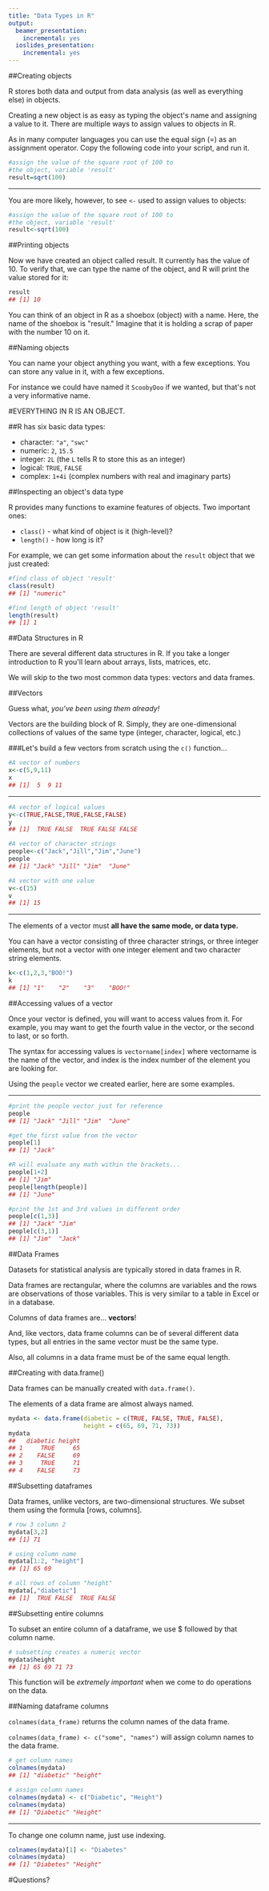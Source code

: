 ```yaml
---
title: "Data Types in R"
output:
  beamer_presentation:
    incremental: yes
  ioslides_presentation:
    incremental: yes
---
```


##Creating objects

R stores both data and output from data analysis (as well as everything else) in objects.

Creating a new object is as easy as typing the object's name and assigning a value to it. There are multiple ways to assign values to objects in R. 

As in many computer languages you can use the equal sign (=) as an assignment operator. Copy the following code into your script, and run it.


```r
#assign the value of the square root of 100 to 
#the object, variable 'result'
result=sqrt(100)
```

----

You are more likely, however, to see `<-` used to assign values to objects:


```r
#assign the value of the square root of 100 to
#the object, variable 'result'
result<-sqrt(100)
```

##Printing objects

Now we have created an object called result. It currently has the value of 10. To verify that, we can type the name of the object, and R will print the value stored for it:


```r
result
## [1] 10
```

You can think of an object in R as a shoebox (object) with a name. Here, the name of the shoebox is "result." Imagine that it is holding a scrap of paper with the number 10 on it.

##Naming objects

You can name your object anything you want, with a few exceptions. You can store any value in it, with a few exceptions. 

For instance we could have named it `ScoobyDoo` if we wanted, but that's not a very informative name.  

#EVERYTHING IN R IS AN OBJECT.

##R has six basic data types:

+ character: `"a"`, `"swc"`
+ numeric: `2`, `15.5`
+ integer: `2L` (the `L` tells R to store this as an integer)
+ logical: `TRUE`, `FALSE`
+ complex: `1+4i` (complex numbers with real and imaginary parts)

##Inspecting an object's data type
  
R provides many functions to examine features of objects. Two important ones: 

+ `class()` - what kind of object is it (high-level)?
+ `length()` - how long is it? 


For example, we can get some information about the `result` object that we just created:


```r
#find class of object 'result'
class(result)
## [1] "numeric"

#find length of object 'result'
length(result)
## [1] 1
```

##Data Structures in R

There are several different data structures in R. If you take a longer introduction to R you'll learn about arrays, lists, matrices, etc.

We will skip to the two most common data types: vectors and data frames.

##Vectors

Guess what, *you've been using them already!*

Vectors are the building block of R. Simply, they are one-dimensional collections of values of the same type (integer, character, logical, etc.)

###Let's build a few vectors from scratch using the `c()` function...


```r
#A vector of numbers
x<-c(5,9,11)
x
## [1]  5  9 11
```

----


```r
#A vector of logical values
y<-c(TRUE,FALSE,TRUE,FALSE,FALSE)
y
## [1]  TRUE FALSE  TRUE FALSE FALSE
```


```r
#A vector of character strings
people<-c("Jack","Jill","Jim","June")
people
## [1] "Jack" "Jill" "Jim"  "June"
```


```r
#A vector with one value
v<-c(15)
v
## [1] 15
```

----

The elements of a vector must **all have the same mode, or data type.** 

You can have a vector consisting of three character strings, or three integer elements, but not a vector with one integer element and two character string elements.


```r
k<-c(1,2,3,"BOO!")
k
## [1] "1"    "2"    "3"    "BOO!"
```

##Accessing values of a vector

Once your vector is defined, you will want to access values from it. For example, you may want to get the fourth value in the vector, or the second to last, or so forth. 

The syntax for accessing values is `vectorname[index]` where vectorname is the name of the vector, and index is the index number of the element you are looking for.

Using the `people` vector we created earlier, here are some examples.

----


```r
#print the people vector just for reference
people
## [1] "Jack" "Jill" "Jim"  "June"
```


```r
#get the first value from the vector
people[1]
## [1] "Jack"
```


```r
#R will evaluate any math within the brackets...
people[1+2]
## [1] "Jim"
people[length(people)]
## [1] "June"
```



```r
#print the 1st and 3rd values in different order
people[c(1,3)]
## [1] "Jack" "Jim"
people[c(3,1)]
## [1] "Jim"  "Jack"
```


##Data Frames

Datasets for statistical analysis are typically stored in data frames in R.

Data frames are rectangular, where the columns are variables and the rows are observations of those variables. This is very similar to a table in Excel or in a database.

Columns of data frames are... **vectors**!

And, like vectors, data frame columns can be of several different data types, but all entries in the same vector must be the same type. 

Also, all columns in a data frame must be of the same equal length.


##Creating with data.frame()

Data frames can be manually created with `data.frame()`. 

The elements of a data frame are almost always named.



```r
mydata <- data.frame(diabetic = c(TRUE, FALSE, TRUE, FALSE), 
                     height = c(65, 69, 71, 73))
mydata
##   diabetic height
## 1     TRUE     65
## 2    FALSE     69
## 3     TRUE     71
## 4    FALSE     73
```

##Subsetting dataframes


Data frames, unlike vectors, are two-dimensional structures. We subset them using the formula [rows, columns].



```r
# row 3 column 2
mydata[3,2]
## [1] 71
```


```r
# using column name
mydata[1:2, "height"]
## [1] 65 69
```


```r
# all rows of column "height"
mydata[,"diabetic"]
## [1]  TRUE FALSE  TRUE FALSE
```

##Subsetting entire columns

To subset an entire column of a dataframe, we use $ followed by that column name.


```r
# subsetting creates a numeric vector
mydata$height
## [1] 65 69 71 73
```

This function will be *extremely important* when we come to do operations on the data.

##Naming dataframe columns

`colnames(data_frame)` returns the column names of the data frame.

`colnames(data_frame) <- c("some", "names")` will assign column names to the data frame. 



```r
# get column names
colnames(mydata)
## [1] "diabetic" "height"
```


```r
# assign column names
colnames(mydata) <- c("Diabetic", "Height")
colnames(mydata)
## [1] "Diabetic" "Height"
```

----

To change one column name, just use indexing.


```r
colnames(mydata)[1] <- "Diabetes"
colnames(mydata)
## [1] "Diabetes" "Height"
```

#Questions?

